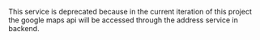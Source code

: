 This service is deprecated because in the current iteration of this project the google maps api will be accessed through the address service in backend.